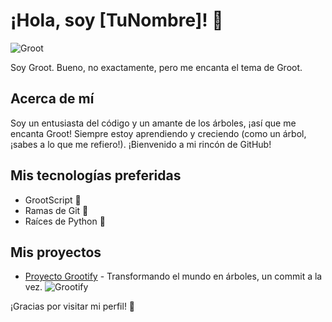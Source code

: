 # ¡Hola, soy [TuNombre]! 🌱
![Groot](https://images.alphacoders.com/819/819995.jpg)

Soy Groot. Bueno, no exactamente, pero me encanta el tema de Groot.

## Acerca de mí
Soy un entusiasta del código y un amante de los árboles, ¡así que me encanta Groot! Siempre estoy aprendiendo y creciendo (como un árbol, ¡sabes a lo que me refiero!). ¡Bienvenido a mi rincón de GitHub!

## Mis tecnologías preferidas
- GrootScript 🌳
- Ramas de Git 🌿
- Raíces de Python 🌱

## Mis proyectos
- [Proyecto Grootify](https://github.com/tunombre/proyecto-grootify) - Transformando el mundo en árboles, un commit a la vez.
![Grootify](https://github.com/tuusuario/tu-repositorio/blob/main/grootify.png)

¡Gracias por visitar mi perfil! 🌲
